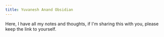 ```yaml
---
title: Yuvanesh Anand Obsidian
---
```


Here, I have all my notes and thoughts, if I'm sharing this with you, please keep the link to yourself. 
